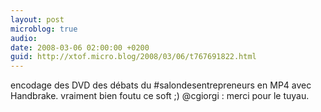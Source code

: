 ```yaml
---
layout: post
microblog: true
audio: 
date: 2008-03-06 02:00:00 +0200
guid: http://xtof.micro.blog/2008/03/06/t767691822.html
---
```

encodage des DVD des débats du #salondesentrepreneurs en MP4 avec Handbrake. vraiment bien foutu ce soft ;) @cgiorgi : merci pour le tuyau.
